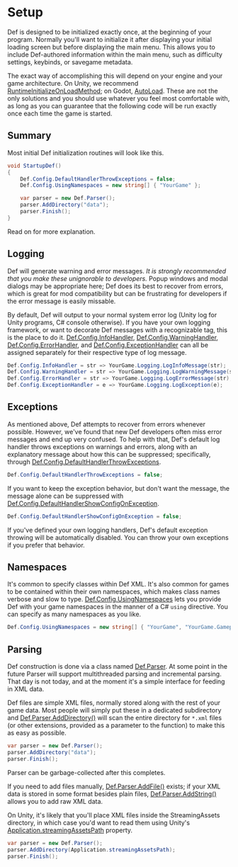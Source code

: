 # Setup

Def is designed to be initialized exactly once, at the beginning of your program. Normally you'll want to initialize it after displaying your initial loading screen but before displaying the main menu. This allows you to include Def-authored information within the main menu, such as difficulty settings, keybinds, or savegame metadata.

The exact way of accomplishing this will depend on your engine and your game architecture. On Unity, we recommend <a href="https://docs.unity3d.com/ScriptReference/RuntimeInitializeOnLoadMethodAttribute-ctor.html">RuntimeInitializeOnLoadMethod</a>; on Godot, <a href="https://docs.godotengine.org/en/stable/getting_started/step_by_step/singletons_autoload.html">AutoLoad</a>. These are not the only solutions and you should use whatever you feel most comfortable with, as long as you can guarantee that the following code will be run exactly once each time the game is started.

## Summary

Most initial Def initialization routines will look like this.

```cs
void StartupDef()
{
    Def.Config.DefaultHandlerThrowExceptions = false;
    Def.Config.UsingNamespaces = new string[] { "YourGame" };

    var parser = new Def.Parser();
    parser.AddDirectory("data");
    parser.Finish();
}
```

Read on for more explanation.

## Logging

Def will generate warning and error messages. <i>It is strongly recommended that you make these unignorable to developers.</i> Popup windows and modal dialogs may be appropriate here; Def does its best to recover from errors, which is great for mod compatibility but can be frustrating for developers if the error message is easily missable.

By default, Def will output to your normal system error log (Unity log for Unity programs, C# console otherwise). If you have your own logging framework, or want to decorate Def messages with a recognizable tag, this is the place to do it. [Def.Config.InfoHandler](xref:Def.Config.InfoHandler), [Def.Config.WarningHandler](xref:Def.Config.WarningHandler), [Def.Config.ErrorHandler](xref:Def.Config.ErrorHandler), and [Def.Config.ExceptionHandler](xref:Def.Config.ExceptionHandler) can all be assigned separately for their respective type of log message.

```cs
Def.Config.InfoHandler = str => YourGame.Logging.LogInfoMessage(str);
Def.Config.WarningHandler = str => YourGame.Logging.LogWarningMessage(str);
Def.Config.ErrorHandler = str => YourGame.Logging.LogErrorMessage(str);
Def.Config.ExceptionHandler = e => YourGame.Logging.LogException(e);
```

## Exceptions

As mentioned above, Def attempts to recover from errors whenever possible. However, we've found that new Def developers often miss error messages and end up very confused. To help with that, Def's default log handler throws exceptions on warnings and errors, along with an explanatory message about how this can be suppressed; specifically, through [Def.Config.DefaultHandlerThrowExceptions](xref:Def.Config.DefaultHandlerThrowExceptions).

```cs
Def.Config.DefaultHandlerThrowExceptions = false;
```

If you want to keep the exception behavior, but don't want the message, the message alone can be suppressed with [Def.Config.DefaultHandlerShowConfigOnException](xref:Def.Config.DefaultHandlerShowConfigOnException).

```cs
Def.Config.DefaultHandlerShowConfigOnException = false;
```

If you've defined your own logging handlers, Def's default exception throwing will be automatically disabled. You can throw your own exceptions if you prefer that behavior.

## Namespaces

It's common to specify classes within Def XML. It's also common for games to be contained within their own namespaces, which makes class names verbose and slow to type. [Def.Config.UsingNamespaces](xref:Def.Config.UsingNamespaces) lets you provide Def with your game namespaces in the manner of a C# `using` directive. You can specify as many namespaces as you like.

```cs
Def.Config.UsingNamespaces = new string[] { "YourGame", "YourGame.Gameplay" };
```

## Parsing

Def construction is done via a class named [Def.Parser](xref:Def.Parser). At some point in the future Parser will support multithreaded parsing and incremental parsing. That day is not today, and at the moment it's a simple interface for feeding in XML data.

Def files are simple XML files, normally stored along with the rest of your game data. Most people will simply put these in a dedicated subdirectory and [Def.Parser.AddDirectory()](xref:Def.Parser.AddDirectory*) will scan the entire directory for `*.xml` files (or other extensions, provided as a parameter to the function) to make this as easy as possible.

```cs
var parser = new Def.Parser();
parser.AddDirectory("data");
parser.Finish();
```

Parser can be garbage-collected after this completes.

If you need to add files manually, [Def.Parser.AddFile()](xref:Def.Parser.AddFile*) exists; if your XML data is stored in some format besides plain files, [Def.Parser.AddString()](xref:Def.Parser.AddString*) allows you to add raw XML data.

On Unity, it's likely that you'll place XML files inside the StreamingAssets directory, in which case you'd want to read them using Unity's [Application.streamingAssetsPath](https://docs.unity3d.com/ScriptReference/Application-streamingAssetsPath.html) property.

```cs
var parser = new Def.Parser();
parser.AddDirectory(Application.streamingAssetsPath);
parser.Finish();
```

